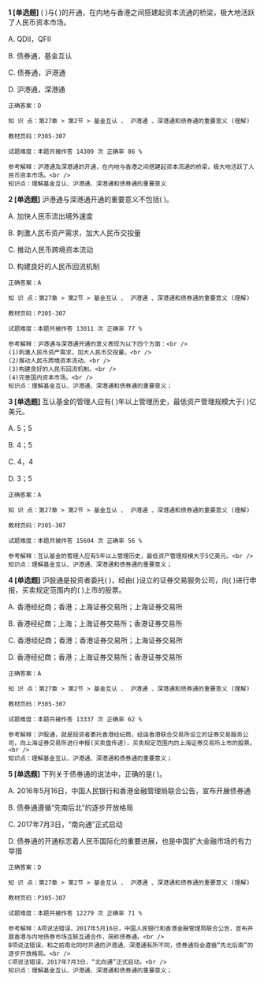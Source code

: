 **1 [单选题]** ( )与( )的开通，在内地与香港之间搭建起资本流通的桥梁，极大地活跃了人民币资本市场。

A. QDII，QFII

B. 债券通，基金互认

C. 债券通，沪港通

D. 沪港通，深港通 

```
正确答案：D

知 识 点：第27章 > 第2节 > 基金互认 、 沪港通 、深港通和债券通的重要意义 (理解)

教材页码：P305-307

试题难度：本题共被作答 14309 次 正确率 86 %

参考解释：沪港通及深港通的开通，在内地与香港之间搭建起资本流通的桥梁，极大地活跃了人民币资本市场。<br />
知识点：理解基金互认、沪港通、深港通和债券通的重要意义
```


**2 [单选题]** 沪港通与深港通开通的重要意义不包括( )。

A. 加快人民币流出境外速度

B. 刺激人民币资产需求，加大人民币交投量

C. 推动人民币跨境资本流动

D. 构建良好的人民币回流机制 

```
正确答案：A

知 识 点：第27章 > 第2节 > 基金互认 、 沪港通 、深港通和债券通的重要意义 (理解)

教材页码：P305-307

试题难度：本题共被作答 13011 次 正确率 77 %

参考解释：沪港通与深港通开通的意义表现为以下四个方面：<br />
(1)刺激人民币资产需求，加大人民币交投量。<br />
(2)推动人民币跨境资本流动。<br />
(3)构建良好的人民币回流机制。<br />
(4)完善国内资本市场。<br />
知识点：理解基金互认、沪港通、深港通和债券通的重要意义；
```


**3 [单选题]** 互认基金的管理人应有( )年以上管理历史，最低资产管理规模大于( )亿美元。

A. 5；5

B. 4；5

C. 4，4

D. 3；5 

```
正确答案：A

知 识 点：第27章 > 第2节 > 基金互认 、 沪港通 、深港通和债券通的重要意义 (理解)

教材页码：P305-307

试题难度：本题共被作答 15604 次 正确率 56 %

参考解释：互认基金的管理人应有5年以上管理历史，最低资产管理规模大于5亿美元。<br />
知识点：理解基金互认、沪港通、深港通和债券通的重要意义；
```


**4 [单选题]** 沪股通是投资者委托( )，经由( )设立的证券交易服务公司，向( )进行申报，买卖规定范围内的( )上市的股票。

A. 香港经纪商；香港；上海证券交易所；上海证券交易所

B. 香港经纪商；上海；上海证券交易所；香港证券交易所

C. 香港经纪商；香港；香港证券交易所；上海证券交易所

D. 香港经纪商；香港；上海证券交易所；香港证券交易所 

```
正确答案：A

知 识 点：第27章 > 第2节 > 基金互认 、 沪港通 、深港通和债券通的重要意义 (理解)

教材页码：P305-307

试题难度：本题共被作答 13337 次 正确率 62 %

参考解释：沪股通，就是投资者委托香港经纪商，经由香港联合交易所设立的证券交易服务公司，向上海证券交易所进行申报(买卖盘传递)，买卖规定范围内的上海证券交易所上市的股票。<br />
知识点：理解基金互认、沪港通、深港通和债券通的重要意义；
```


**5 [单选题]** 下列关于债券通的说法中，正确的是( )。

A. 2016年5月16日，中国人民银行和香港金融管理局联合公告，宣布开展债券通

B. 债券通遵循“先南后北”的逐步开放格局

C. 2017年7月3日，“南向通”正式启动

D. 债券通的开通标志着人民币国际化的重要进展，也是中国扩大金融市场的有力举措 

```
正确答案：D

知 识 点：第27章 > 第2节 > 基金互认 、 沪港通 、深港通和债券通的重要意义 (理解)

教材页码：P305-307

试题难度：本题共被作答 12279 次 正确率 71 %

参考解释：A项说法错误，2017年5月16日，中国人民银行和香港金融管理局联合公告，宣布开展香港与内地债券市场互联互通合作，简称债券通。<br />
B项说法错误，和之前南北同时开通的沪港通、深港通有所不同，债券通将会遵循“先北后南”的逐步开放格局。<br />
C项说法错误，2017年7月3日，“北向通”正式启动。<br />
知识点：理解基金互认、沪港通、深港通和债券通的重要意义；
```

